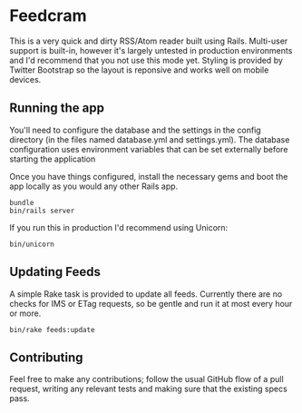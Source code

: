 # Feedcram

This is a very quick and dirty RSS/Atom reader built using Rails. Multi-user
support is built-in, however it's largely untested in production environments
and I'd recommend that you not use this mode yet. Styling is provided by
Twitter Bootstrap so the layout is reponsive and works well on mobile devices.

## Running the app

You'll need to configure the database and the settings in the config directory
(in the files named database.yml and settings.yml). The database configuration
uses environment variables that can be set externally before starting the
application

Once you have things configured, install the necessary gems and boot the app
locally as you would any other Rails app.

```shell
bundle
bin/rails server
```

If you run this in production I'd recommend using Unicorn:

```shell
bin/unicorn
```

## Updating Feeds

A simple Rake task is provided to update all feeds. Currently there are no
checks for IMS or ETag requests, so be gentle and run it at most every hour or
more.

```shell
bin/rake feeds:update
```

## Contributing

Feel free to make any contributions; follow the usual GitHub flow of a pull
request, writing any relevant tests and making sure that the existing specs
pass.

